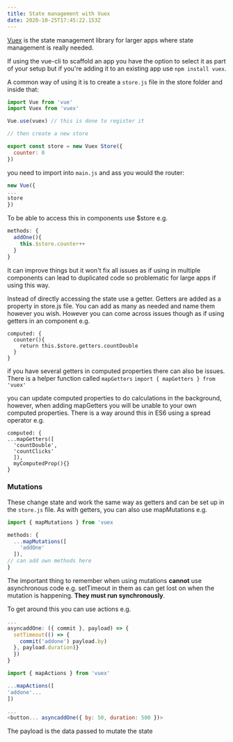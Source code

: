 ```yaml
---
title: State management with Vuex
date: 2020-10-25T17:45:22.153Z
---
```

[Vuex](https://vuex.vuejs.org/) is the state management library for larger apps where state management is really needed.

If using the vue-cli to scaffold an app you have the option to select it as part of your setup but if you're adding it to an existing app use `npm install vuex`. 

A common way of using it is to create a `store.js` file in the store folder and inside that:

```javascript
import Vue from 'vue'
import Vuex from 'vuex'

Vue.use(vuex) // this is done to register it

// then create a new store

export const store = new Vuex Store({
  counter: 0
})

```

you need to import into `main.js` and ass you would the router:

```javascript
new Vue({
...
store
})
```

To be able to access this in components use $store e.g.
```javascript
methods: {
  addOne(){
    this.$store.counter++
  }
}
```

It can improve things but it won't fix all issues as if using in multiple components can lead to duplicated code so problematic for large apps if using this way. 

Instead of directly accessing the state use a getter. Getters are added as a property in store.js file. You can add as many as needed and name them however you wish. However you can come across issues though as if using getters in an component e.g.
```
computed: {
  counter(){
    return this.$store.getters.countDouble
  }
}
```

if you have several getters in computed properties there can also be issues. There is a helper function called `mapGetters`
`import { mapGetters } from 'vuex'`

you can update computed properties to do calculations in the background, however, when adding mapGetters you will be unable to your own computed properties. There is a way around this in ES6 using a spread operator e.g. 

```vue
computed: {
...mapGetters([
  'countDouble',
  'countClicks'
  ]),
  myComputedProp(){}
}
```

### Mutations

These change state and work the same way as getters and can be set up in the `store.js` file. As with getters, you can also use mapMutations e.g.

```javascript
import { mapMutations } from 'vuex

methods: {
  ...mapMutations([
    'addOne'
  ]),
// can add own methods here
}
```

The important thing to remember when using mutations **cannot** use asynchronous code e.g. setTimeout in them as can get lost on when the mutation is happening. **They must run synchronously**.

To get around this you can use actions e.g. 
```javascript
...
asyncaddOne: ({ commit }, payload) => {
  setTimeout(() => {
    commit('addone') payload.by)
  }, payload.duration)}
  })
}
```
```javascript
import { mapActions } from 'vuex'

...mapActions([
'addone'...
])

...
<button... asyncaddOne({ by: 50, duration: 500 })>
```

The payload is the data passed to mutate the state